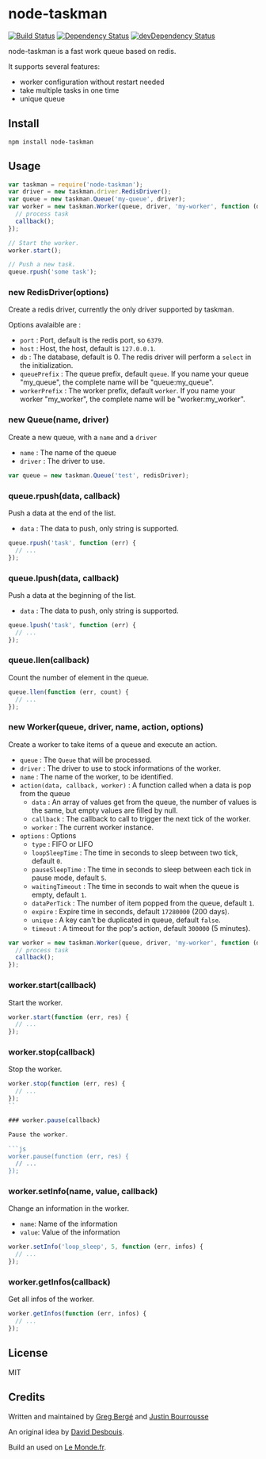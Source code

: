 # node-taskman

[![Build Status](https://travis-ci.org/neoziro/node-taskman.svg?branch=master)](https://travis-ci.org/neoziro/node-taskman)
[![Dependency Status](https://david-dm.org/neoziro/node-taskman.svg?theme=shields.io)](https://david-dm.org/neoziro/node-taskman)
[![devDependency Status](https://david-dm.org/neoziro/node-taskman/dev-status.svg?theme=shields.io)](https://david-dm.org/neoziro/node-taskman#info=devDependencies)

node-taskman is a fast work queue based on redis.

It supports several features:

- worker configuration without restart needed
- take multiple tasks in one time
- unique queue

## Install

```
npm install node-taskman
```

## Usage

````js
var taskman = require('node-taskman');
var driver = new taskman.driver.RedisDriver();
var queue = new taskman.Queue('my-queue', driver);
var worker = new taskman.Worker(queue, driver, 'my-worker', function (data, callback) {
  // process task
  callback();
});

// Start the worker.
worker.start();

// Push a new task.
queue.rpush('some task');
````


### new RedisDriver(options)

Create a redis driver, currently the only driver supported by taskman.

Options avalaible are :

* `port` : Port, default is the redis port, so `6379`.
* `host` : Host, the host, default is `127.0.0.1`.
* `db` : The database, default is 0. The redis driver will perform a `select` in the initialization.
* `queuePrefix` : The queue prefix, default `queue`. If you name your queue "my_queue", the complete name will be "queue:my_queue".
* `workerPrefix` : The worker prefix, default `worker`. If you name your worker "my_worker", the complete name will be "worker:my_worker".

### new Queue(name, driver)

Create a new queue, with a `name` and a `driver`

* `name` : The name of the queue
* `driver` : The driver to use.

```js
var queue = new taskman.Queue('test', redisDriver);
```

### queue.rpush(data, callback)

Push a data at the end of the list.

* `data` : The data to push, only string is supported.

```js
queue.rpush('task', function (err) {
  // ...
});
```


### queue.lpush(data, callback)

Push a data at the beginning of the list.

* `data` : The data to push, only string is supported.

```js
queue.lpush('task', function (err) {
  // ...
});
```

### queue.llen(callback)

Count the number of element in the queue.

```js
queue.llen(function (err, count) {
  // ...
});
```

### new Worker(queue, driver, name, action, options)

Create a worker to take items of a queue and execute an action.

* `queue` : The `Queue` that will be processed.
* `driver` : The driver to use to stock informations of the worker.
* `name` : The name of the worker, to be identified.
* `action(data, callback, worker)` : A function called when a data is pop from the queue
   * `data` : An array of values get from the queue, the number of values is the same, but empty values are filled by null.
   * `callback` : The callback to call to trigger the next tick of the worker.
   * `worker` : The current worker instance.
* `options` : Options
   * `type` : FIFO or LIFO
   * `loopSleepTime` : The time in seconds to sleep between two tick, default `0`.
   * `pauseSleepTime` : The time in seconds to sleep between each tick in pause mode, default `5`.
   * `waitingTimeout` : The time in seconds to wait when the queue is empty, default `1`.
   * `dataPerTick` : The number of item popped from the queue, default `1`.
   * `expire` : Expire time in seconds, default `17280000` (200 days).
   * `unique` : A key can't be duplicated in queue, default `false`.
   * `timeout` : A timeout for the pop's action, default `300000` (5 minutes).

```js
var worker = new taskman.Worker(queue, driver, 'my-worker', function (data, callback) {
  // process task
  callback();
});
```

### worker.start(callback)

Start the worker.

```js
worker.start(function (err, res) {
  // ...
});
```

### worker.stop(callback)

Stop the worker.

```js
worker.stop(function (err, res) {
  // ...
});
``

### worker.pause(callback)

Pause the worker.

```js
worker.pause(function (err, res) {
  // ...
});
```

### worker.setInfo(name, value, callback)

Change an information in the worker.

* `name`: Name of the information
* `value`: Value of the information

```js
worker.setInfo('loop_sleep', 5, function (err, infos) {
  // ...
});
```

### worker.getInfos(callback)

Get all infos of the worker.

```js
worker.getInfos(function (err, infos) {
  // ...
});
```

## License

MIT

## Credits

Written and maintained by [Greg Bergé][neoziro] and [Justin Bourrousse][JBustin]

An original idea by [David Desbouis][desbouis].

Build an used on [Le Monde.fr](http://www.lemonde.fr).

[neoziro]: http://github.com/neoziro
[desbouis]: http://github.com/desbouis
[JBustin]: http://github.com/JBustin
